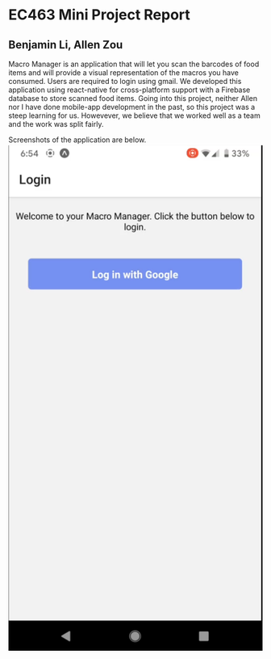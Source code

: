 # EC463 Mini Project Report
## Benjamin Li, Allen Zou

Macro Manager is an application that will let you scan the barcodes of food items and will provide a visual representation of the macros you have consumed. Users are required to login using gmail. We developed this application using react-native for cross-platform support with a Firebase database to store scanned food items. Going into this project, neither Allen nor I have done mobile-app development in the past, so this project was a steep learning for us. Howevever, we believe that we worked well as a team and the work was split fairly.

Screenshots of the application are below.
![alt text](./resources/images/login.png?raw=true)
